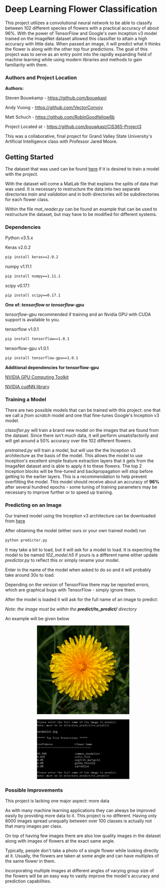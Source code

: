 # Deep Learning Flower Classification
This project utilizes a convolutional neural network to be able to classify between 102
different species of flowers with a practical accuracy of about 96%. With the power of
TensorFlow and Google's own Inception v3 model trained on the ImageNet dataset allowed this
classifier to attain a high accuracy with little data. When passed an image, it
 will predict what it thinks the flower is along with the other top four predictions. 
The goal of this project was to 
serve as an entry point into the rapidly expanding field of machine learning while
using modern libraries and methods to gain familiarity with them.


### Authors and Project Location

**Authors:**

Steven Bouwkamp - https://github.com/bouwkast

Andy Vuong - https://github.com/VectorConvoy

Matt Schuch - https://github.com/RobinGoodfellow8b

Project Located at - https://github.com/bouwkast/CIS365-Project3

This was a collaborative, final project for Grand Valley State University's 
Artificial Intelligence class with Professor Jared Moore.


## Getting Started
The dataset that was used can be found [here](http://www.robots.ox.ac.uk/~vgg/data/flowers/102/)
if it is desired to train a model with the project.

With the dataset will come a MatLab file that explains the splits of data that was used. 
It is necessary to restructure the data into two separate directories _train_ and _validation_
and in both directories will be subdirectories for each flower class.

Within the file _mat\_reader.py_ can be found an example that can be used to restructure 
the dataset, but may have to be modified for different systems.

### Dependencies

Python v3.5.x

Keras v2.0.2
```markdown
pip install keras==2.0.2
```

numpy v1.11.1
```markdown
pip install numpy==1.11.1
```

scipy v0.17.1
```markdown
pip install scipy==0.17.1
```

**One of: _tensorflow_ or _tensorflow-gpu_**

_tensorflow-gpu_ recommended if training and an Nvidia GPU with CUDA support is available
to you.

tensorflow v1.0.1
```markdown
pip install tensorflow==1.0.1
```

tensorflow-gpu v1.0.1
```markdown
pip install tensorflow-gpu==1.0.1
```

**Additional dependencies for tensorflow-gpu**

[NVIDIA GPU Computing Toolkit](https://developer.nvidia.com/cuda-downloads)

[NVIDIA cudNN library](https://developer.nvidia.com/cudnn)


### Training a Model

There are two possible models that can be trained with this project: one that we call
a _from scratch_ model and one that fine-tunes Google's Inception v3 model.

_classifier.py_ will train a brand new model on the images that are found from the dataset.
Since there isn't much data, it will perform unsatisfactorily and will get around a 50% 
accuracy over the 102 different flowers.

_pretrained.py_ will train a model, but will use the the Inception v3 architecture as the 
basis of the model. This allows the model to use Inception's excellent simple feature
extraction layers that it gets from the ImageNet dataset and is able to apply it to
these flowers. The top 2 Inception blocks will be fine-tuned and backpropagation will
stop before getting to the earlier layers. This is a recommendation to help prevent
overfitting the model. This model should receive about an accuracy of **96%** after 
several hundred epochs - some tuning of training parameters may be necessary to improve
further or to speed up training.

### Predicting on an Image

Our trained model using the Inception v3 architecture can be downloaded from
 [here](https://drive.google.com/file/d/0B-xwCRwCIzyuVXA4bk5QTWs2aW8/view?usp=sharing)
 
After obtaining the model (either ours or your own trained model) run

```markdown
python predictor.py
```

It may take a bit to load, but it will ask for a model to load. It is expecting 
the model to be named _102_model.h5_ if yours is a different name either update
_predictor.py_ to reflect this or simply rename your model.
 
 Enter in the name of the model when asked to do so and it will probably take around
 30s to load. 
 
 Depending on the version of TensorFlow there may be reported errors, which are graphical
 bugs with TensorFlow - simply ignore them.
 
 After the model is loaded it will ask for the full name of an image to predict:
 
 _Note: the image must be within the **predict/to_predict/** directory_
 
 An example will be given below
 
 <p align="center">
    <img src="predict/to_predict/dandelion.jpg" width="299"/>
 </p>
 
  <p align="center">
    <img src="dandelion_prediction.png" width="299"/>
 </p>
 
 
### Possible Improvements

This project is lacking one major aspect: more data

As with many machine learning applications they can always be improved easily
by providing more data to it. This project is no different. Having only 8000 images
spread unequally between over 100 classes is actually not that many images per class. 

On top of having few images there are also low quality images in the dataset along with
images of flowers at the exact same angle.

Typically, people don't take a photo of a single flower while looking directly at it.
 Usually, the flowers are taken at some angle and can have multiples of the same flower 
 in them.

Incorporating multiple images at different angles of varying group size of the flowers
will be an easy way to vastly improve the model's accuracy and prediction capabilities.